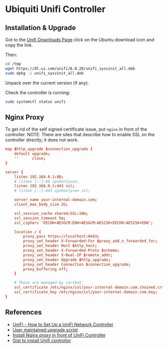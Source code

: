 # Ubiquiti Unifi Controller

## Installation & Upgrade

Got to the [Unifi Downloads Page](https://www.ui.com/download/unifi/) click on the Ubuntu download icon and copy the link.

Then:

```sh
cd /tmp
wget https://dl.ui.com/unifi/6.0.28/unifi_sysvinit_all.deb
sudo dpkg -i unifi_sysvinit_all.deb
```

Unpack over the current version (if any).

Check the controller is running:

```sh
sudo systemctl status unifi
```

## Nginx Proxy

To get rid of the self signed certificate issue, put `nginx` in front of the controller.  NOTE: There are sites that describe how to enable SSL on the controller directly; it does not work.

```conf
map $http_upgrade $connection_upgrade {
    default upgrade;
    ''      close;
}

server {
    listen 192.168.0.1:80;
    # listen [::]:80 ipv6only=on;
    listen 192.168.0.1:443 ssl;
    # listen [::]:443 ipv6only=on ssl;

    server_name your-internal-domain.com;
    client_max_body_size 2G;

    ssl_session_cache shared:SSL:10m;
    ssl_session_timeout 5m;
    ssl_ciphers 'EECDH+AESGCM:EDH+AESGCM:AES256+EECDH:AES256+EDH';

    location / {
        proxy_pass https://localhost:8443;
        proxy_set_header X-Forwarded-For $proxy_add_x_forwarded_for;
        proxy_set_header Host $http_host;
        proxy_set_header X-Forwarded-Proto $scheme;
        proxy_set_header X-Real-IP $remote_addr;
        proxy_set_header Upgrade $http_upgrade;
        proxy_set_header Connection $connection_upgrade;
        proxy_buffering off;
    }

    # These are managed by certbot.
    ssl_certificate /etc/nginx/ssl/your-internal-domain.com.chained.crt;
    ssl_certificate_key /etc/nginx/ssl/your-internal-domain.com.key;
}
```

## References

- [UniFi - How to Set Up a UniFi Network Controller](https://help.ui.com/hc/en-us/articles/360012282453-UniFi-How-to-Set-Up-a-UniFi-Network-Controller)
- [User maintained upgrade script](https://get.glennr.nl)
- [Install Nginx proxy in front of UniFi Controller](https://blog.ljdelight.com/nginx-proxy-to-ubiquiti-unifi-controller/)
- [Gist to install Unifi controllor](https://gist.github.com/davecoutts/5ccb403c3d90fcf9c8c4b1ea7616948d)
